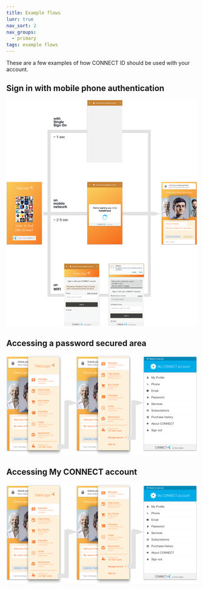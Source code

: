 ```yaml
---
title: Example flows
lunr: true
nav_sort: 2
nav_groups:
  - primary
tags: example flows
---
```


These are a few examples of how CONNECT ID should be used with your account.

## Sign in with mobile phone authentication

![Sign in with mobile phone authentication](../img/sign-in-with-mobile-auth.png)

## Accessing a password secured area

![Accessing a password secure area](../img/access-my-connect.png)

## Accessing My CONNECT account

![Accessing My CONNECT account](../img/access-my-connect.png)
